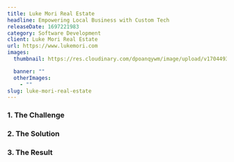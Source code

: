 ```yaml
---
title: Luke Mori Real Estate
headline: Empowering Local Business with Custom Tech
releaseDate: 1697221983
category: Software Development
client: Luke Mori Real Estate
url: https://www.lukemori.com
images: 
  thumbnail: https://res.cloudinary.com/dpoanqywm/image/upload/v1704493903/Untitled_design_900x900_ryayjm.jpg

  banner: ""
  otherImages:
    - ""
slug: luke-mori-real-estate
---
```


### 1. The Challenge


### 2. The Solution


### 3. The Result
